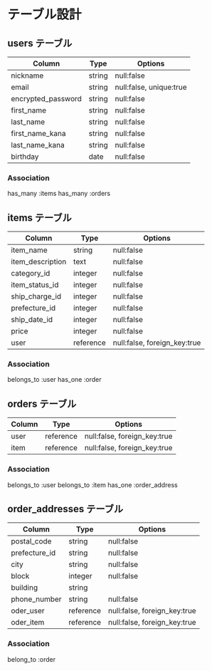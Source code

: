 # テーブル設計


## users テーブル

|Column              |Type    |Options                  |
|--------------------|--------|-------------------------|
| nickname           | string | null:false              |
| email              | string | null:false, unique:true |
| encrypted_password | string | null:false              |
| first_name         | string | null:false              |
| last_name          | string | null:false              |
| first_name_kana    | string | null:false              |
| last_name_kana     | string | null:false              |
| birthday           | date   | null:false              |


### Association
has_many :items
has_many :orders

## items テーブル

|Column              |Type       |Options                       |
|--------------------|-----------|------------------------------|
| item_name          | string    | null:false                   |
| item_description   | text      | null:false                   |
| category_id        | integer   | null:false                   |
| item_status_id     | integer   | null:false                   |
| ship_charge_id     | integer   | null:false                   |
| prefecture_id      | integer   | null:false                   |
| ship_date_id       | integer   | null:false                   |
| price              | integer   | null:false                   |
| user               | reference | null:false, foreign_key:true |

### Association
belongs_to :user
has_one :order

## orders テーブル

|Column|Type       |Options                       |
|------|-----------|------------------------------|
| user | reference | null:false, foreign_key:true |
| item | reference | null:false, foreign_key:true |

### Association
belongs_to :user
belongs_to :item
has_one :order_address

## order_addresses テーブル

|Column              |Type       |Options                       |
|--------------------|-----------|------------------------------|
| postal_code        | string    | null:false                   |
| prefecture_id      | string    | null:false                   |
| city               | string    | null:false                   |
| block              | integer   | null:false                   |
| building           | string    |                              |
| phone_number       | string    | null:false                   |
| oder_user          | reference | null:false, foreign_key:true |
| oder_item          | reference | null:false, foreign_key:true |

### Association
belong_to :order